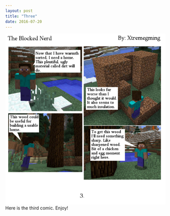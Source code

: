 ```yaml
---
layout: post
title: "Three"
date: 2016-07-20
---
```

<img src="/comics/comic3.png" alt="Comic 3: A New Home" class="inline" />
Here is the third comic. Enjoy!
